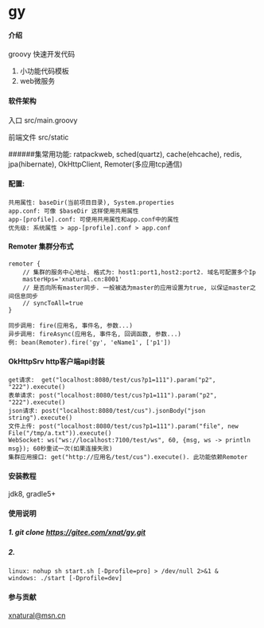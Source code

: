 # gy

#### 介绍
groovy 快速开发代码
1. 小功能代码模板
2. web微服务

#### 软件架构
入口 src/main.groovy

前端文件 src/static

######集常用功能: 
    ratpackweb, sched(quartz), cache(ehcache), 
    redis, jpa(hibernate), OkHttpClient, Remoter(多应用tcp通信)


#### 配置:
    共用属性: baseDir(当前项目目录), System.properties
    app.conf: 可像 $baseDir 这样使用共用属性
    app-[profile].conf: 可使用共用属性和app.conf中的属性
    优先级: 系统属性 > app-[profile].conf > app.conf
    

#### Remoter 集群分布式
```
remoter {
    // 集群的服务中心地址. 格式为: host1:port1,host2:port2. 域名可配置多个Ip
    masterHps='xnatural.cn:8001'
    // 是否向所有master同步. 一般被选为master的应用设置为true, 以保证master之间信息同步
    // syncToAll=true
}
```
    同步调用: fire(应用名, 事件名, 参数...)
    异步调用: fireAsync(应用名, 事件名, 回调函数, 参数...)
    例: bean(Remoter).fire('gy', 'eName1', ['p1'])

#### OkHttpSrv http客户端api封装
    get请求:  get("localhost:8080/test/cus?p1=111").param("p2", "222").execute()
    表单请求: post("localhost:8080/test/cus?p1=111").param("p2", "222").execute()
    json请求: post("localhost:8080/test/cus").jsonBody("json string").execute()
    文件上传: post("localhost:8080/test/cus?p1=111").param("file", new File("/tmp/a.txt")).execute()
    WebSocket: ws("ws://localhost:7100/test/ws", 60, {msg, ws -> println msg}); 60秒重试一次(如果连接失败) 
    集群应用接口: get("http://应用名/test/cus").execute(). 此功能依赖Remoter


#### 安装教程

jdk8, gradle5+

#### 使用说明

##### 1. git clone https://gitee.com/xnat/gy.git
##### 2. 
    linux: nohup sh start.sh [-Dprofile=pro] > /dev/null 2>&1 &
    windows: ./start [-Dprofile=dev]


#### 参与贡献
xnatural@msn.cn